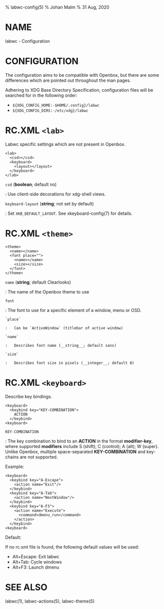 % labwc-config(5)
% Johan Malm
% 31 Aug, 2020

# NAME

labwc - Configuration

# CONFIGURATION

The configuration aims to be compatible with Openbox, but there are some
differences which are pointed out throughout the man pages.

Adhering to XDG Base Directory Specification, configuration files will
be searched for in the following order:

- `${XDG_CONFIG_HOME:-$HOME/.config}/labwc`  
- `${XDG_CONFIG_DIRS:-/etc/xdg}/labwc`  

# RC.XML `<lab>`

Labwc specific settings which are not present in Openbox.

    <lab>
      <csd></csd>
      <keyboard>
        <layout></layout>
      </keyboard>
    </lab>

`csd` (__boolean__; default no)

:   Use client-side decorations for xdg-shell views.

`keyboard-layout` (__string__; not set by default)

:   Set `XKB_DEFAULT_LAYOUT`. See xkeyboard-config(7) for details.

# RC.XML `<theme>`

    <theme>
      <name></name>
      <font place="">
        <name></name>
        <size></size>
      </font>
    </theme>

`name` (__string__; default Clearlooks)

:   The name of the Openbox theme to use

`font`

:   The font to use for a specific element of a window, menu or OSD.

    `place`

    :   Can be `ActiveWindow` (titlebar of active window)

    `name`

    :   Describes font name (__string__; default sans)

    `size`

    :   Describes font size in pixels (__integer__; default 8)

# RC.XML `<keyboard>`

Describe key bindings.

    <keyboard>
      <keybind key="KEY-COMBINATION">
        ACTION
      </keybind>
    <keyboard>

`KEY-COMBINATION`

:   The key combination to bind to an **ACTION** in the format
    **modifier-key**, where supported **modifiers** include S (shift);
    C (control); A (alt); W (super). Unlike Openbox, multiple space-separated
    **KEY-COMBINATION** and key-chains are not supported.

Example:

    <keyboard>
      <keybind key="A-Escape">
        <action name="Exit"/>
      </keybind>
      <keybind key="A-Tab">
        <action name="NextWindow"/>
      </keybind>
      <keybind key="A-F3">
        <action name="Execute">
          <command>dmenu_run</command>
        </action>
      </keybind>
    <keyboard>

Default:

If no rc.xml file is found, the following default values will be used:

- Alt+Escape: Exit labwc  
- Alt+Tab: Cycle windows  
- Alt+F3: Launch dmenu  

# SEE ALSO

labwc(1), labwc-actions(5), labwc-theme(5)
